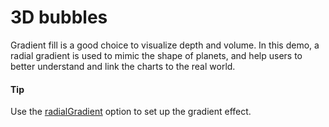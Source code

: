 # 3D bubbles 
Gradient fill is a good choice to visualize depth and volume. In this demo, a radial gradient is used to mimic the shape of planets, and help users to better understand and link the charts to the real world. 

####  Tip
Use the [radialGradient](https://www.highcharts.com/docs/chart-design-and-style/colors) option to set up the gradient effect.